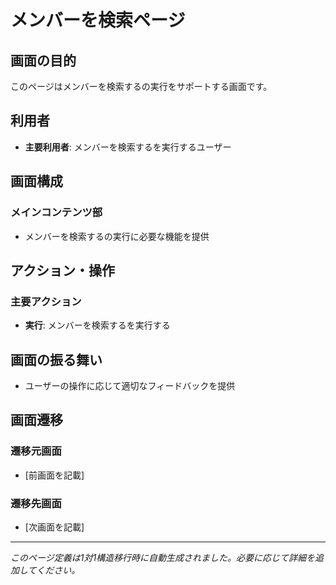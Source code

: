 # メンバーを検索ページ

## 画面の目的
このページはメンバーを検索するの実行をサポートする画面です。

## 利用者
- **主要利用者**: メンバーを検索するを実行するユーザー

## 画面構成

### メインコンテンツ部
- メンバーを検索するの実行に必要な機能を提供

## アクション・操作

### 主要アクション
- **実行**: メンバーを検索するを実行する

## 画面の振る舞い
- ユーザーの操作に応じて適切なフィードバックを提供

## 画面遷移

### 遷移元画面
- [前画面を記載]

### 遷移先画面
- [次画面を記載]

---
*このページ定義は1対1構造移行時に自動生成されました。必要に応じて詳細を追加してください。*
